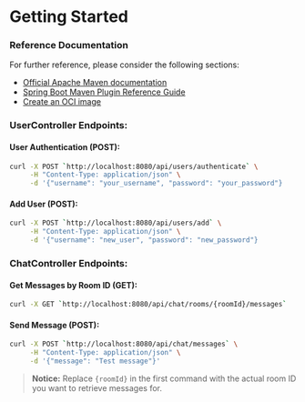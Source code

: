 # Getting Started

### Reference Documentation
For further reference, please consider the following sections:

* [Official Apache Maven documentation](https://maven.apache.org/guides/index.html)
* [Spring Boot Maven Plugin Reference Guide](https://docs.spring.io/spring-boot/docs/3.2.4/maven-plugin/reference/html/)
* [Create an OCI image](https://docs.spring.io/spring-boot/docs/3.2.4/maven-plugin/reference/html/#build-image)

### UserController Endpoints:

#### User Authentication (POST):
```bash
curl -X POST `http://localhost:8080/api/users/authenticate` \
     -H "Content-Type: application/json" \
     -d '{"username": "your_username", "password": "your_password"}
```

#### Add User (POST):
```bash
curl -X POST `http://localhost:8080/api/users/add` \
     -H "Content-Type: application/json" \
     -d '{"username": "new_user", "password": "new_password"}
```

### ChatController Endpoints:

#### Get Messages by Room ID (GET):

```bash
curl -X GET `http://localhost:8080/api/chat/rooms/{roomId}/messages`

```
#### Send Message (POST):

```bash
curl -X POST `http://localhost:8080/api/chat/messages` \
     -H "Content-Type: application/json" \
     -d '{"message": "Test message"}'
```

> **Notice:** Replace `{roomId}` in the first command with the actual room ID you want to retrieve messages for.
